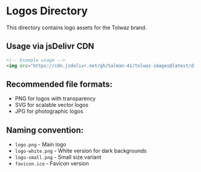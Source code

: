 # Logos Directory

This directory contains logo assets for the Tolwaz brand.

## Usage via jsDelivr CDN

```html
<!-- Example usage -->
<img src="https://cdn.jsdelivr.net/gh/Salman-41/tolwaz-images@latest/dist/images/logos/logo.png" alt="Tolwaz Logo">
```

## Recommended file formats:
- PNG for logos with transparency
- SVG for scalable vector logos
- JPG for photographic logos

## Naming convention:
- `logo.png` - Main logo
- `logo-white.png` - White version for dark backgrounds
- `logo-small.png` - Small size variant
- `favicon.ico` - Favicon version